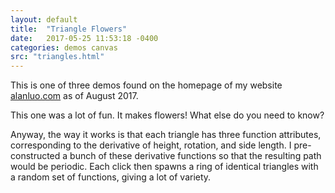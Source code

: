 ```yaml
---
layout: default
title:  "Triangle Flowers"
date:   2017-05-25 11:53:18 -0400
categories: demos canvas
src: "triangles.html"
---
```


This is one of three demos found on the homepage of my website [alanluo.com](http://alanluo.com) as of August 2017.

This one was a lot of fun. It makes flowers! What else do you need to know?

Anyway, the way it works is that each triangle has three function attributes, corresponding to the derivative of height, rotation, and side length. I pre-constructed a bunch of these derivative functions so that the resulting path would be periodic. Each click then spawns a ring of identical triangles with a random set of functions, giving a lot of variety.